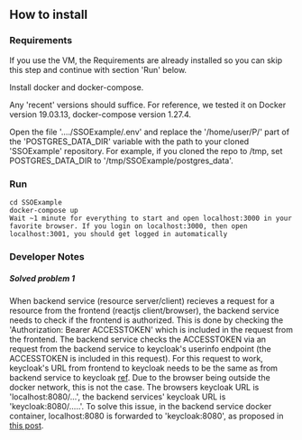 ## How to install

### Requirements

If you use the VM, the Requirements are already installed so you can skip this step and continue with section 'Run' below.

Install docker and docker-compose. 

Any 'recent' versions should suffice. For reference, we tested it on Docker version 19.03.13, docker-compose version 1.27.4.

Open the file '..../SSOExample/.env' and replace the '/home/user/P/' part of the 'POSTGRES_DATA_DIR' variable with the path to your cloned 'SSOExample' repository. For example, if you cloned the repo to /tmp, set POSTGRES_DATA_DIR to '/tmp/SSOExample/postgres_data'.

### Run

~~~console
cd SSOExample
docker-compose up
Wait ~1 minute for everything to start and open localhost:3000 in your favorite browser. If you login on localhost:3000, then open localhost:3001, you should get logged in automatically
~~~


### Developer Notes

##### Solved problem 1

When backend service (resource server/client) recieves a request for a resource from the frontend (reactjs client/browser), the backend service needs to check if the frontend is authorized. This is done by checking the 'Authorization: Bearer ACCESSTOKEN' which is included in the request from the frontend. The backend service checks the ACCESSTOKEN via an request from the backend service to keycloak's userinfo endpoint (the ACCESSTOKEN is included in this request). For this request to work, keycloak's URL from frontend to keycloak needs to be the same as from backend service to keycloak [ref](https://stackoverflow.com/questions/59242073/keycloak-adapter-failed-to-verify-token-when-deploy-springboot-webapp-to-docker). Due to the browser being outside the docker network, this is not the case. The browsers keycloak URL is 'localhost:8080/...', the backend services' keycloak URL is 'keycloak:8080/.....'. To solve this issue, in the backend service docker container, localhost:8080 is forwarded to 'keycloak:8080', as proposed in [this post](https://unix.stackexchange.com/questions/182421/forwarding-a-localhostport-to-an-externalipnewport). 


